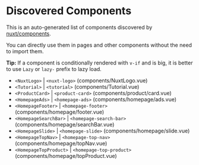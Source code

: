 # Discovered Components

This is an auto-generated list of components discovered by [nuxt/components](https://github.com/nuxt/components).

You can directly use them in pages and other components without the need to import them.

**Tip:** If a component is conditionally rendered with `v-if` and is big, it is better to use `Lazy` or `lazy-` prefix to lazy load.

- `<NuxtLogo>` | `<nuxt-logo>` (components/NuxtLogo.vue)
- `<Tutorial>` | `<tutorial>` (components/Tutorial.vue)
- `<ProductCard>` | `<product-card>` (components/product/card.vue)
- `<HomepageAds>` | `<homepage-ads>` (components/homepage/ads.vue)
- `<HomepageFooter>` | `<homepage-footer>` (components/homepage/footer.vue)
- `<HomepageSearchBar>` | `<homepage-search-bar>` (components/homepage/searchBar.vue)
- `<HomepageSlide>` | `<homepage-slide>` (components/homepage/slide.vue)
- `<HomepageTopNav>` | `<homepage-top-nav>` (components/homepage/topNav.vue)
- `<HomepageTopProduct>` | `<homepage-top-product>` (components/homepage/topProduct.vue)
